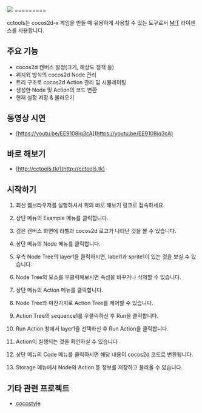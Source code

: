 <img src="https://raw.githubusercontent.com/sincntx/cctools/master/res/logo.png">
=========

cctools는 cocos2d-x 게임을 만들 때 유용하게 사용할 수 있는 도구로서 [MIT](../LICENSE) 라이센스를 사용합니다.

## 주요 기능

- cocos2d 캔버스 설정(크기, 해상도 정책 등)
- 위지윅 방식의 cocos2d Node 관리
- 트리 구조로 cocos2d Action 관리 및 시뮬레이팅
- 생성한 Node 및 Action의 코드 변환
- 현재 설정 저장 & 불러오기

## 동영상 시연

- [https://youtu.be/EE9108iq3cA](https://youtu.be/EE9108iq3cA)

## 바로 해보기

- [http://cctools.tk/](http://cctools.tk)

## 시작하기

1. 최신 웹브라우저를 실행하셔서 위의 바로 해보기 링크로 접속하세요.

2. 상단 메뉴의 Example 메뉴를 클릭합니다.

3. 검은 캔버스 화면에 라벨과 cocos2d 로고가 나타난 것을 볼 수 있습니다.

4. 상단 메뉴의 Node 메뉴를 클릭합니다.

5. 우측 Node Tree의 layer1을 클릭하시면, label1과 sprite1이 있는 것을 보실 수 있습니다.

6. Node Tree의 요소를 우클릭해보시면 속성을 바꾸거나 삭제할 수 있습니다.

7. 상단 메뉴의 Action 메뉴를 클릭합니다.

8. Node Tree와 마찬가지로 Action Tree를 제어할 수 있습니다.

9. Action Tree의 sequence1를 우클릭하신 후 Run을 클릭합니다.

10. Run Action 창에서 layer1을 선택하신 후 Run Action을 클릭합니다.

11. Action이 실행되는 것을 확인하실 수 있습니다

12. 상단 메뉴의 Code 메뉴를 클릭하시면 해당 내용이 cocos2d 코드로 변환됩니다.

13. Storage 메뉴에서 Node와 Action 등 정보를 저장하고 불러올 수 있습니다.

## 기타 관련 프로젝트

- [cocostyle](https://github.com/sincntx/cocostyle)
